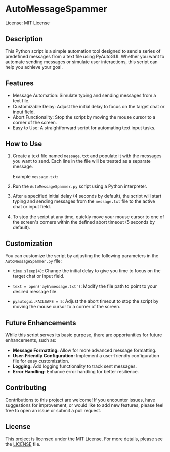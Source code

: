 # AutoMessageSpammer
License: MIT License

## Description
 This Python script is a simple automation tool designed to send a series of predefined messages from a text file using PyAutoGUI.
 Whether you want to automate sending messages or simulate user interactions, this script can help you achieve your goal.

## Features
- Message Automation: Simulate typing and sending messages from a text file.
- Customizable Delay: Adjust the initial delay to focus on the target chat or input field.
- Abort Functionality: Stop the script by moving the mouse cursor to a corner of the screen.
- Easy to Use: A straightforward script for automating text input tasks.

## How to Use
1. Create a text file named `message.txt` and populate it with the messages you want to send. Each line in the file will be treated as a separate message.

   Example `message.txt`:

2. Run the `AutoMessageSpammer.py` script using a Python interpreter.

3. After a specified initial delay (4 seconds by default), the script will start typing and sending messages from the `message.txt` file to the active chat or input field.

4. To stop the script at any time, quickly move your mouse cursor to one of the screen's corners within the defined abort timeout (5 seconds by default).

## Customization
You can customize the script by adjusting the following parameters in the `AutoMessageSpammer.py` file:

- `time.sleep(4)`: Change the initial delay to give you time to focus on the target chat or input field.

- `text = open('ayh\message.txt')`: Modify the file path to point to your desired message file.

- `pyautogui.FAILSAFE = 5`: Adjust the abort timeout to stop the script by moving the mouse cursor to a corner of the screen.

## Future Enhancements
While this script serves its basic purpose, there are opportunities for future enhancements, such as:

- **Message Formatting:** Allow for more advanced message formatting.
- **User-Friendly Configuration:** Implement a user-friendly configuration file for easy customization.
- **Logging:** Add logging functionality to track sent messages.
- **Error Handling:** Enhance error handling for better resilience.

## Contributing
Contributions to this project are welcome! If you encounter issues, have suggestions for improvement, or would like to add new features, please feel free to open an issue or submit a pull request.

## License
This project is licensed under the MIT License. For more details, please see the [LICENSE](LICENSE) file.
